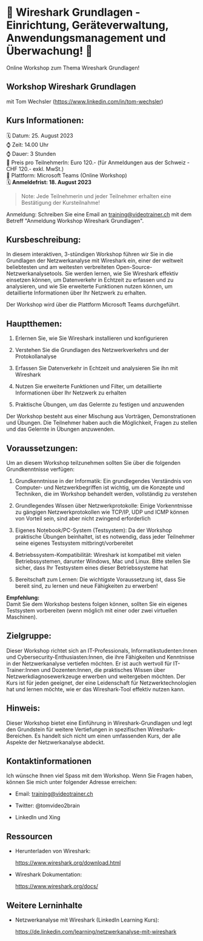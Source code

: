 # 📢 Wireshark Grundlagen - Einrichtung, Geräteverwaltung, Anwendungsmanagement und Überwachung! 📢
Online Workshop zum Thema Wireshark Grundlagen!

## Workshop Wireshark Grundlagen
mit Tom Wechsler (https://www.linkedin.com/in/tom-wechsler)


## Kurs Informationen:
🗓️ Datum: 25. August 2023  
⌚ Zeit: 14.00 Uhr  
⌚ Dauer: 3 Stunden  
💸 Preis pro TeilnehmerIn: Euro 120.- (für Anmeldungen aus der Schweiz - CHF 120.- exkl. MwSt.)  
📍 Plattform: Microsoft Teams (Online Workshop)  
🗓️ **Anmeldefrist: 18. August 2023**  

> Note: Jede Teilnehmerin und jeder Teilnehmer erhalten eine Bestätigung der Kursteilnahme!

Anmeldung: Schreiben Sie eine Email an training@videotrainer.ch mit dem Betreff "Anmeldung Workshop Wireshark Grundlagen".  

## Kursbeschreibung:
In diesem interaktiven, 3-stündigen Workshop führen wir Sie in die Grundlagen der Netzwerkanalyse mit Wireshark ein, einer der weltweit beliebtesten und am weitesten verbreiteten Open-Source-Netzwerkanalysetools. Sie werden lernen, wie Sie Wireshark effektiv einsetzen können, um Datenverkehr in Echtzeit zu erfassen und zu analysieren, und wie Sie erweiterte Funktionen nutzen können, um detaillierte Informationen über Ihr Netzwerk zu erhalten.

Der Workshop wird über die Plattform Microsoft Teams durchgeführt.

## Hauptthemen:
1. Erlernen Sie, wie Sie Wireshark installieren und konfigurieren

2. Verstehen Sie die Grundlagen des Netzwerkverkehrs und der Protokollanalyse

3. Erfassen Sie Datenverkehr in Echtzeit und analysieren Sie ihn mit Wireshark

4. Nutzen Sie erweiterte Funktionen und Filter, um detaillierte Informationen über Ihr Netzwerk zu erhalten

5. Praktische Übungen, um das Gelernte zu festigen und anzuwenden

Der Workshop besteht aus einer Mischung aus Vorträgen, Demonstrationen und Übungen. Die Teilnehmer haben auch die Möglichkeit, Fragen zu stellen und das Gelernte in Übungen anzuwenden.

## Voraussetzungen:
Um an diesem Workshop teilzunehmen sollten Sie über die folgenden Grundkenntnisse verfügen:

1. Grundkenntnisse in der Informatik: Ein grundlegendes Verständnis von Computer- und Netzwerkbegriffen ist wichtig, um die Konzepte und Techniken, die im Workshop behandelt werden, vollständig zu verstehen  

2. Grundlegendes Wissen über Netzwerkprotokolle: Einige Vorkenntnisse zu gängigen Netzwerkprotokollen wie TCP/IP, UDP und ICMP können von Vorteil sein, sind aber nicht zwingend erforderlich

3. Eigenes Notebook/PC-System (Testsystem): Da der Workshop praktische Übungen beinhaltet, ist es notwendig, dass jeder Teilnehmer seine eigenes Testsystem mitbringt/vorbereitet

4. Betriebssystem-Kompatibilität: Wireshark ist kompatibel mit vielen Betriebssystemen, darunter Windows, Mac und Linux. Bitte stellen Sie sicher, dass Ihr Testsystem eines dieser Betriebssysteme hat

5. Bereitschaft zum Lernen: Die wichtigste Voraussetzung ist, dass Sie bereit sind, zu lernen und neue Fähigkeiten zu erwerben!  

**Empfehlung:**  
Damit Sie dem Workshop bestens folgen können, sollten Sie ein eigenes Testsystem vorbereiten (wenn möglich mit einer oder zwei virtuellen Maschinen).

## Zielgruppe:
Dieser Workshop richtet sich an IT-Professionals, Informatikstudenten:Innen und Cybersecurity-Enthusiasten:Innen, die ihre Fähigkeiten und Kenntnisse in der Netzwerkanalyse vertiefen möchten. Er ist auch wertvoll für IT-Trainer:Innen und Dozenten:Innen, die praktisches Wissen über Netzwerkdiagnosewerkzeuge erwerben und weitergeben möchten. Der Kurs ist für jeden geeignet, der eine Leidenschaft für Netzwerktechnologien hat und lernen möchte, wie er das Wireshark-Tool effektiv nutzen kann.

## Hinweis:
Dieser Workshop bietet eine Einführung in Wireshark-Grundlagen und legt den Grundstein für weitere Vertiefungen in spezifischen Wireshark-Bereichen. Es handelt sich nicht um einen umfassenden Kurs, der alle Aspekte der Netzwerkanalyse abdeckt.

## Kontaktinformationen
Ich wünsche Ihnen viel Spass mit dem Workshop. Wenn Sie Fragen haben, können Sie mich unter folgender Adresse erreichen:

- Email: training@videotrainer.ch

- Twitter: @tomvideo2brain

- LinkedIn und Xing


## Ressourcen
- Herunterladen von Wireshark:

  https://www.wireshark.org/download.html

- Wireshark Dokumentation:

  https://www.wireshark.org/docs/

## Weitere Lerninhalte
- Netzwerkanalyse mit Wireshark (LinkedIn Learning Kurs):

  https://de.linkedin.com/learning/netzwerkanalyse-mit-wireshark
